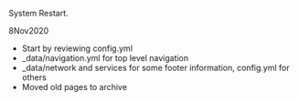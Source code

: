 System Restart.

8Nov2020

- Start by reviewing config.yml
- _data/navigation.yml for top level navigation
- _data/network and services for some footer information, config.yml for others
- Moved old pages to archive